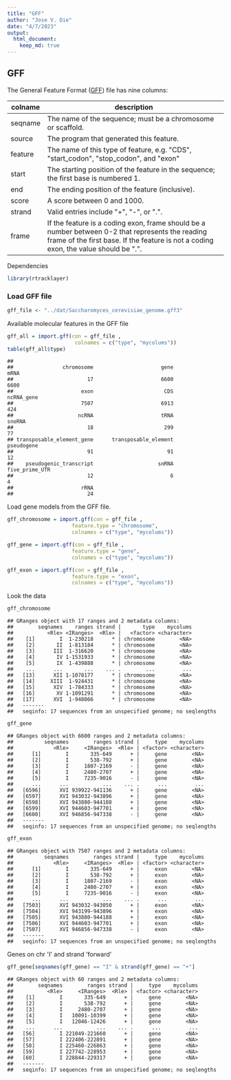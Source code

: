 ```yaml
---
title: "GFF"
author: "Jose V. Die"
date: "4/7/2023"
output: 
  html_document:
    keep_md: true
---
```




## GFF

The General Feature Format ([GFF](https://www.ensembl.org/info/website/upload/gff.html)) file has nine columns:  
  
  
| colname | description |
|---|---|
| seqname | The name of the sequence; must be a chromosome or scaffold. |
| source | The program that generated this feature. |
| feature | The name of this type of feature, e.g. "CDS", "start_codon", "stop_codon", and "exon" |
| start | The starting position of the feature in the sequence; the first base is numbered 1. |
| end | The ending position of the feature (inclusive). |
| score | A score between 0 and 1000. |
| strand | Valid entries include "+", "-", or ".". |
| frame | If the feature is a coding exon, frame should be a number between 0-2 that represents the reading frame of the first base. If the feature is not a coding exon, the value should be ".". |
  
Dependencies

```r
library(rtracklayer)
```

### Load GFF file 

```r
gff_file <- "../dat/Saccharomyces_cerevisiae_genome.gff3"
```
Available molecular features in the GFF file 


```r
gff_all = import.gff(con = gff_file ,
                      colnames = c("type", "mycolums"))
table(gff_all$type)
```

```
## 
##                chromosome                      gene                      mRNA 
##                        17                      6600                      6600 
##                      exon                       CDS                ncRNA_gene 
##                      7507                      6913                       424 
##                     ncRNA                      tRNA                    snoRNA 
##                        18                       299                        77 
## transposable_element_gene      transposable_element                pseudogene 
##                        91                        91                        12 
##    pseudogenic_transcript                     snRNA            five_prime_UTR 
##                        12                         6                         4 
##                      rRNA 
##                        24
```

Load gene models from the GFF file. 

```r
gff_chromosome = import.gff(con = gff_file ,
                     feature.type = "chromosome",
                     colnames = c("type", "mycolums"))

gff_gene = import.gff(con = gff_file ,
                     feature.type = "gene",
                     colnames = c("type", "mycolums"))

gff_exon = import.gff(con = gff_file ,
                     feature.type = "exon",
                     colnames = c("type", "mycolums"))
```

Look the data

```r
gff_chromosome
```

```
## GRanges object with 17 ranges and 2 metadata columns:
##        seqnames    ranges strand |       type    mycolums
##           <Rle> <IRanges>  <Rle> |   <factor> <character>
##    [1]        I  1-230218      * | chromosome        <NA>
##    [2]       II  1-813184      * | chromosome        <NA>
##    [3]      III  1-316620      * | chromosome        <NA>
##    [4]       IV 1-1531933      * | chromosome        <NA>
##    [5]       IX  1-439888      * | chromosome        <NA>
##    ...      ...       ...    ... .        ...         ...
##   [13]      XII 1-1078177      * | chromosome        <NA>
##   [14]     XIII  1-924431      * | chromosome        <NA>
##   [15]      XIV  1-784333      * | chromosome        <NA>
##   [16]       XV 1-1091291      * | chromosome        <NA>
##   [17]      XVI  1-948066      * | chromosome        <NA>
##   -------
##   seqinfo: 17 sequences from an unspecified genome; no seqlengths
```

```r
gff_gene
```

```
## GRanges object with 6600 ranges and 2 metadata columns:
##          seqnames        ranges strand |     type    mycolums
##             <Rle>     <IRanges>  <Rle> | <factor> <character>
##      [1]        I       335-649      + |     gene        <NA>
##      [2]        I       538-792      + |     gene        <NA>
##      [3]        I     1807-2169      - |     gene        <NA>
##      [4]        I     2480-2707      + |     gene        <NA>
##      [5]        I     7235-9016      - |     gene        <NA>
##      ...      ...           ...    ... .      ...         ...
##   [6596]      XVI 939922-941136      + |     gene        <NA>
##   [6597]      XVI 943032-943896      + |     gene        <NA>
##   [6598]      XVI 943880-944188      + |     gene        <NA>
##   [6599]      XVI 944603-947701      + |     gene        <NA>
##   [6600]      XVI 946856-947338      - |     gene        <NA>
##   -------
##   seqinfo: 17 sequences from an unspecified genome; no seqlengths
```

```r
gff_exon
```

```
## GRanges object with 7507 ranges and 2 metadata columns:
##          seqnames        ranges strand |     type    mycolums
##             <Rle>     <IRanges>  <Rle> | <factor> <character>
##      [1]        I       335-649      + |     exon        <NA>
##      [2]        I       538-792      + |     exon        <NA>
##      [3]        I     1807-2169      - |     exon        <NA>
##      [4]        I     2480-2707      + |     exon        <NA>
##      [5]        I     7235-9016      - |     exon        <NA>
##      ...      ...           ...    ... .      ...         ...
##   [7503]      XVI 943032-943050      + |     exon        <NA>
##   [7504]      XVI 943199-943896      + |     exon        <NA>
##   [7505]      XVI 943880-944188      + |     exon        <NA>
##   [7506]      XVI 944603-947701      + |     exon        <NA>
##   [7507]      XVI 946856-947338      - |     exon        <NA>
##   -------
##   seqinfo: 17 sequences from an unspecified genome; no seqlengths
```

Genes on chr 'I' and strand 'forward'

```r
gff_gene[seqnames(gff_gene) == "I" & strand(gff_gene) == "+"]
```

```
## GRanges object with 60 ranges and 2 metadata columns:
##        seqnames        ranges strand |     type    mycolums
##           <Rle>     <IRanges>  <Rle> | <factor> <character>
##    [1]        I       335-649      + |     gene        <NA>
##    [2]        I       538-792      + |     gene        <NA>
##    [3]        I     2480-2707      + |     gene        <NA>
##    [4]        I   10091-10399      + |     gene        <NA>
##    [5]        I   12046-12426      + |     gene        <NA>
##    ...      ...           ...    ... .      ...         ...
##   [56]        I 221049-221660      + |     gene        <NA>
##   [57]        I 222406-222891      + |     gene        <NA>
##   [58]        I 225460-226863      + |     gene        <NA>
##   [59]        I 227742-228953      + |     gene        <NA>
##   [60]        I 228844-229317      + |     gene        <NA>
##   -------
##   seqinfo: 17 sequences from an unspecified genome; no seqlengths
```

